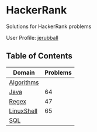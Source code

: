 # HackerRank
Solutions for HackerRank problems

User Profile: [jerubball](https://www.hackerrank.com/jerubball)


## Table of Contents

| Domain                                        | Problems |
| --------------------------------------------- | -------- |
| [Algorithms](Algorithms)                      |          |
| [Java](Java)                                  | 64       |
| [Regex](Regex)                                | 47       |
| [LinuxShell](LinuxShell)                      | 65       |
| [SQL](SQL)                                    |          |

